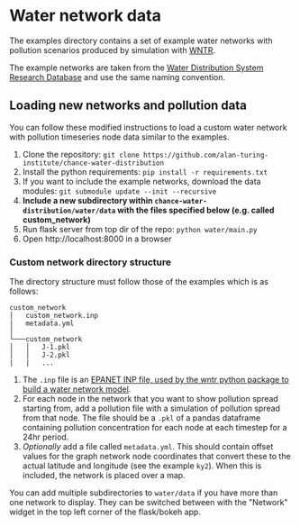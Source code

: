 Water network data
=======

The examples directory contains a set of example water networks with pollution scenarios produced by simulation with [WNTR](https://github.com/USEPA/WNTR).

The example networks are taken from the [Water Distribution System Research Database](http://www.uky.edu/WDST/database.html) and use the same naming convention.

Loading new networks and pollution data
-------

You can follow these modified instructions to load a custom water network with pollution timeseries node data similar to the examples.

1. Clone the repository: `git clone https://github.com/alan-turing-institute/chance-water-distribution`
2. Install the python requirements: `pip install -r requirements.txt`
3. If you want to include the example networks, download the data modules: `git submodule update --init --recursive`
4. **Include a new subdirectory within `chance-water-distribution/water/data` with the files specified below (e.g. called custom_network)**
5. Run flask server from top dir of the repo: `python water/main.py`
6. Open http://localhost:8000 in a browser

### Custom network directory structure

The directory structure must follow those of the examples which is as follows:

```
custom_network
│   custom_network.inp
|   metadata.yml
│
└───custom_network
│   │   J-1.pkl
│   │   J-2.pkl
|   |   ...

```

1. The `.inp` file is an [EPANET INP file, used by the wntr python package to build a water network model](https://wntr.readthedocs.io/en/latest/waternetworkmodel.html).
2. For each node in the network that you want to show pollution spread starting from, add a pollution file with a simulation of pollution spread from that node. The file should be a `.pkl` of a pandas dataframe containing pollution concentration for each node at each timestep for a 24hr period.
3. *Optionally* add a file called `metadata.yml`. This should contain offset values for the graph network node coordinates that convert these to the actual latitude and longitude (see the example `ky2`). When this is included, the network is placed over a map.

You can add multiple subdirectories to `water/data` if you have more than one network to display. They can be switched between with the "Network" widget in the top left corner of the flask/bokeh app.

